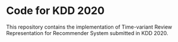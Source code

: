 # Code for KDD 2020 

This repository contains the implementation of Time-variant Review Representation for Recommender System submitted in KDD 2020.
